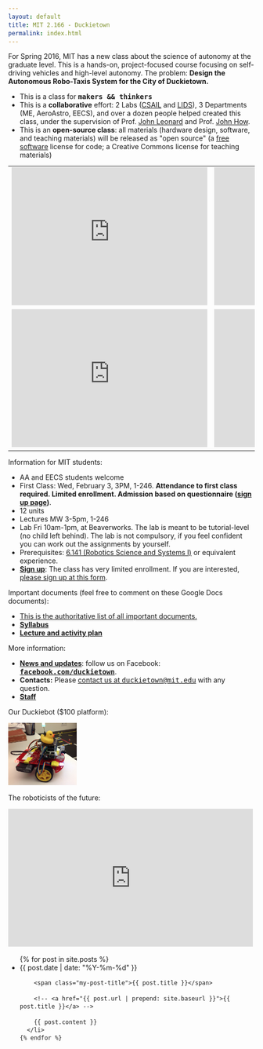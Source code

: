 ```yaml
---
layout: default
title: MIT 2.166 - Duckietown
permalink: index.html
---
```

<!-- 
<h1 style="margin-top:-1em">MIT 2.166 - Autonomous Vehicles</h1>
 -->
For Spring 2016, MIT has a new class about the science of autonomy at the graduate level. This is a hands-on, project-focused course focusing on self-driving vehicles and high-level autonomy. 
The problem: **Design the Autonomous Robo-Taxis System for the City of Duckietown.**

<ul>
<li>This is a class for <tt><strong>makers &amp;&amp; thinkers </strong></tt></li>
<li>This is a <strong>collaborative</strong> effort: 2 Labs (<A href="http://www.csail.mit.edu/">CSAIL</A> and <a href="http://www.lids.mit.edu">LIDS</a>), 3 Departments (ME, AeroAstro, EECS), and over a dozen people helped created this class, under the supervision of Prof. <a href="http://marinerobotics.mit.edu/">John Leonard</a> and Prof. <a href="http://www.mit.edu/~jhow/">John How</a>.
</li>
<li>This is an <strong>open-source class</strong>: all materials (hardware design, software, and teaching materials) will be released as "open source" (a <a href="http://www.gnu.org/philosophy/free-sw.en.html">free software</a> license for code; a Creative Commons license for teaching materials)</li>
</ul>

<table>

<tr><td>
  <iframe src="https://player.vimeo.com/video/152233002" width="400" height="281" frameborder="0" webkitallowfullscreen mozallowfullscreen allowfullscreen></iframe>
  </td><td>
  <iframe src="https://player.vimeo.com/video/152499589" width="400" height="281" frameborder="0" webkitallowfullscreen mozallowfullscreen allowfullscreen></iframe>
  </td>
  </tr>

<tr><td>
  <iframe src="https://player.vimeo.com/video/152825632" width="400" height="281" frameborder="0" webkitallowfullscreen mozallowfullscreen allowfullscreen></iframe>
  </td>
  <td>
  <iframe src="https://player.vimeo.com/video/149916365" width="400" height="281" frameborder="0" webkitallowfullscreen mozallowfullscreen allowfullscreen></iframe>
  </td>
  </tr>

</table>


<!-- <div style='text-align: center; margin: 3em'><img src='media/banner.jpg' style='width: 100%;'/></div>
 -->

<!-- 
Backstory: Duckietown is a pleasant little town in the sovereign state of Duckieland. 

You moved to Duckietown last summer, after graduating from MIT. You were following the love of your life. You were working remotely for your friend’s social networking startup. Life was good, for a while. But things didn’t quite work out the way they were supposed to---the start-up went south and so did your love life. As the winter begins, you are now single and jobless in Duckietown.

In a fortuitous late-night encounter at a Karaoke bar, you meet a funny old man and you become best friends over saké. You learn that he is a high-ranking official in the Duckie Party. 
A couple of weeks later, the Duckieland Ministry of Transportation gives you the task of designing a mobility-on-demand system based on autonomous cars for the entire country of Duckieland. You have to build this system from scratch. 
 -->
 


Information for MIT students:

<ul>
  <li>AA and EECS students welcome</li>
  <li>
  First Class: Wed, February 3, 3PM, 1-246. <strong>Attendance to first class required. Limited enrollment. 
  Admission based on questionnaire (<a href="signup.html">sign up page</a>)</strong>.
  </li>
  <li>12 units</li>
  <li>Lectures MW 3-5pm, 1-246</li>
  <li>Lab Fri 10am-1pm, at Beaverworks. The lab is meant to be tutorial-level (no child left behind).
  The lab is not compulsory, if you feel confident you can work out the assignments by yourself.</li>
  <li>
  Prerequisites: <a href="http://courses.csail.mit.edu/rss/">6.141 (Robotics Science and Systems I)</a> or equivalent experience.
  </li>
  <li><strong><a href="signup.html">Sign up</a></strong>:
  The class has very limited enrollment. If you are interested, 
  <a href="https://docs.google.com/forms/d/16Ky_82MFX-vByKSyiLiUrvUXbFAWbzJylRi-G2lmdFM/viewform">please sign up at this form</a>.
  </li>
</ul>

Important documents (feel free to comment on these Google Docs documents):

<ul>
  <li><a href="materials.html">This is the authoritative list of all important documents.</a></li>
  <li><strong><a href="https://docs.google.com/document/d/1xkYod3ZepC3oMLTH-YCdMXlJRDWUQ8w14ROIh0yDsOE/edit?usp=sharing">Syllabus</a></strong></li>
  <li><strong><a href="https://docs.google.com/spreadsheets/d/1wRWIW5EvdETYPu2ZRhDElMABn3WNNEezLou5k_D_WGw/edit?usp=sharing">Lecture and activity plan</a></strong></li>
</ul>

More information: 

<ul>
  
  <li><strong><a href='updates.html'>News and updates</a></strong>: follow us on Facebook:
  <a style='font-family: monospace; font-weight: bold' href="http://facebook.com/duckietown">facebook.com/duckietown</a>.</li>
  <li><strong>Contacts:</strong> 
  Please <a href="mailto:duckietown@mit.edu">contact us at <tt>duckietown@mit.edu</tt></a> with any question.</li>
  <li><strong><a href="staff.html">Staff</a></strong> </li>
</ul>


Our Duckiebot ($100 platform):

<img style='width: 10em;' src='media/mercedes.jpg'/>


The roboticists of the future:

<iframe src="https://player.vimeo.com/video/150075068" width="500" height="281" frameborder="0" webkitallowfullscreen mozallowfullscreen allowfullscreen></iframe>


<!-- All these links are Google Docs documents 
on which everybody can comment:

- [Syllabus][syllabus]



[syllabus]: https://docs.google.com/document/d/1xkYod3ZepC3oMLTH-YCdMXlJRDWUQ8w14ROIh0yDsOE/edit -->

<div class="home">

  <!-- <h1 class="page-heading">News</h1> -->

  <!-- <h2 style='margin-top: 5em'> News </h2> -->
  <ul class="post-list">
    {% for post in site.posts %}
      <li>
        <span class="my-post-date">{{ post.date | date: "%Y-%m-%d" }}</span>

        <span class="my-post-title">{{ post.title }}</span>

        <!-- <a href="{{ post.url | prepend: site.baseurl }}">{{ post.title }}</a> -->
  
        {{ post.content }}
      </li>
    {% endfor %}
  </ul>
<!-- 
  <p class="rss-subscribe">subscribe <a href="{{ "/feed.xml" | prepend: site.baseurl }}">via RSS</a></p> -->
